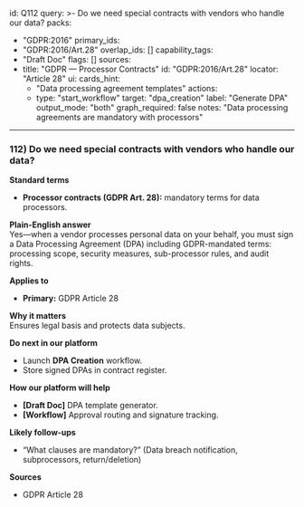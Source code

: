 id: Q112
query: >-
  Do we need special contracts with vendors who handle our data?
packs:
  - "GDPR:2016"
primary_ids:
  - "GDPR:2016/Art.28"
overlap_ids: []
capability_tags:
  - "Draft Doc"
flags: []
sources:
  - title: "GDPR — Processor Contracts"
    id: "GDPR:2016/Art.28"
    locator: "Article 28"
ui:
  cards_hint:
    - "Data processing agreement templates"
  actions:
    - type: "start_workflow"
      target: "dpa_creation"
      label: "Generate DPA"
output_mode: "both"
graph_required: false
notes: "Data processing agreements are mandatory with processors"
---
### 112) Do we need special contracts with vendors who handle our data?

**Standard terms**  
- **Processor contracts (GDPR Art. 28):** mandatory terms for data processors.

**Plain-English answer**  
Yes—when a vendor processes personal data on your behalf, you must sign a Data Processing Agreement (DPA) including GDPR-mandated terms: processing scope, security measures, sub-processor rules, and audit rights.

**Applies to**  
- **Primary:** GDPR Article 28

**Why it matters**  
Ensures legal basis and protects data subjects.

**Do next in our platform**  
- Launch **DPA Creation** workflow.  
- Store signed DPAs in contract register.

**How our platform will help**  
- **[Draft Doc]** DPA template generator.  
- **[Workflow]** Approval routing and signature tracking.

**Likely follow-ups**  
- “What clauses are mandatory?” (Data breach notification, subprocessors, return/deletion)

**Sources**  
- GDPR Article 28
